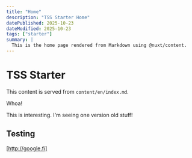```yaml
---
title: "Home"
description: "TSS Starter Home"
datePublished: 2025-10-23
dateModified: 2025-10-23
tags: ["starter"]
summary: |
  This is the home page rendered from Markdown using @nuxt/content.
---
```


# TSS Starter

This content is served from `content/en/index.md`.

Whoa!

This is interesting. I'm seeing one version old stuff!

## Testing

[http://google.fi]